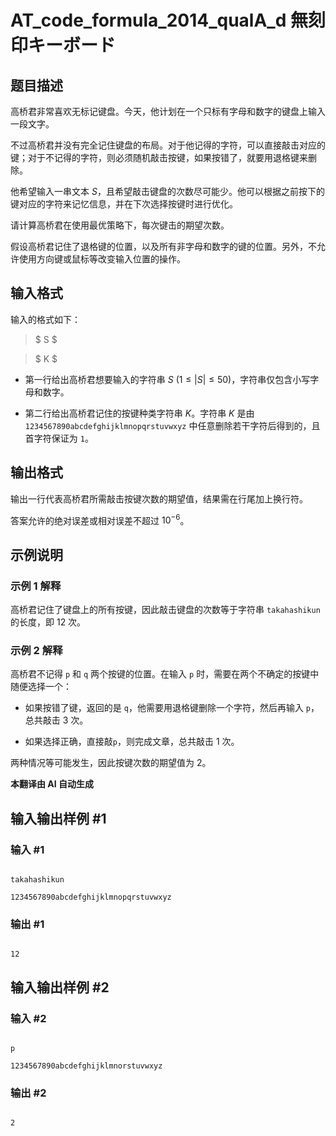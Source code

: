# AT_code_formula_2014_qualA_d 無刻印キーボード

## 题目描述

高桥君非常喜欢无标记键盘。今天，他计划在一个只标有字母和数字的键盘上输入一段文字。

不过高桥君并没有完全记住键盘的布局。对于他记得的字符，可以直接敲击对应的键；对于不记得的字符，则必须随机敲击按键，如果按错了，就要用退格键来删除。

他希望输入一串文本 $S$，且希望敲击键盘的次数尽可能少。他可以根据之前按下的键对应的字符来记忆信息，并在下次选择按键时进行优化。

请计算高桥君在使用最优策略下，每次键击的期望次数。

假设高桥君记住了退格键的位置，以及所有非字母和数字的键的位置。另外，不允许使用方向键或鼠标等改变输入位置的操作。

## 输入格式

输入的格式如下：

> $ S $  
> $ K $

- 第一行给出高桥君想要输入的字符串 $S\ (1 \le |S| \le 50)$，字符串仅包含小写字母和数字。
- 第二行给出高桥君记住的按键种类字符串 $K$。字符串 $K$ 是由 `1234567890abcdefghijklmnopqrstuvwxyz` 中任意删除若干字符后得到的，且首字符保证为 `1`。

## 输出格式

输出一行代表高桥君所需敲击按键次数的期望值，结果需在行尾加上换行符。

答案允许的绝对误差或相对误差不超过 $10^{-6}$。

## 示例说明

### 示例 1 解释

高桥君记住了键盘上的所有按键，因此敲击键盘的次数等于字符串 `takahashikun` 的长度，即 $12$ 次。

### 示例 2 解释

高桥君不记得 `p` 和 `q` 两个按键的位置。在输入 `p` 时，需要在两个不确定的按键中随便选择一个：
- 如果按错了键，返回的是 `q`，他需要用退格键删除一个字符，然后再输入 `p`，总共敲击 $3$ 次。
- 如果选择正确，直接敲`p`，则完成文章，总共敲击 $1$ 次。

两种情况等可能发生，因此按键次数的期望值为 $2$。

 **本翻译由 AI 自动生成**

## 输入输出样例 #1

### 输入 #1

```
takahashikun
1234567890abcdefghijklmnopqrstuvwxyz
```

### 输出 #1

```
12
```

## 输入输出样例 #2

### 输入 #2

```
p
1234567890abcdefghijklmnorstuvwxyz
```

### 输出 #2

```
2
```